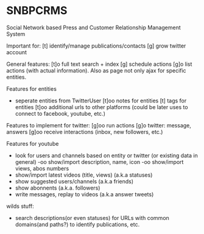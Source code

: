 SNBPCRMS
========

Social Network based Press and Customer Relationship Management System

Important for: 
[t] identify/manage publications/contacts
[g] grow twitter account

General features:
[t]o full text search + index
[g] schedule actions
[g]o list actions (with actual information). Also as page not only ajax for specific entities.

Features for entities
- seperate entities from TwitterUser
[t]oo notes for entities
[t] tags for entities
[t]oo additional urls to other platforms (could be later uses to connect to facebook, youtube, etc.)

Features to implement for twitter:
[g]oo run actions
[g]o twitter: message, answers
[g]oo receive interactions (inbox, new followers, etc.)

Features for youtube
- look for users and channels based on entity or twitter (or existing data in general)
-oo show/import description, name, icon
-oo show/import views, abos numbers
- show/import latest videos (title, views) (a.k.a statuses)
- show suggested users/channels (a.k.a friends)
- show abonnents (a.k.a. followers)
- write messages, replay to videos (a.k.a answer tweets)

wilds stuff:
- search descriptions(or even statuses) for URLs with common domains(and paths?) to identify publications, etc.

